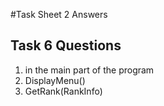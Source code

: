 #Task Sheet 2 Answers

## Task 6 Questions
1. in the main part of the program
2. DisplayMenu()
3. GetRank(RankInfo)

